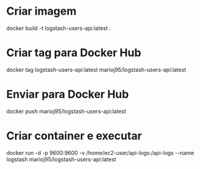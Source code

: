 # Criar imagem
docker build -t logstash-users-api:latest .

# Criar tag para Docker Hub
docker tag logstash-users-api:latest marioj95/logstash-users-api:latest

# Enviar para Docker Hub
docker push marioj95/logstash-users-api:latest

# Criar container e executar
docker run -d -p 9600:9600 -v /home/ec2-user/api-logs:/api-logs --name logstash marioj95/logstash-users-api:latest